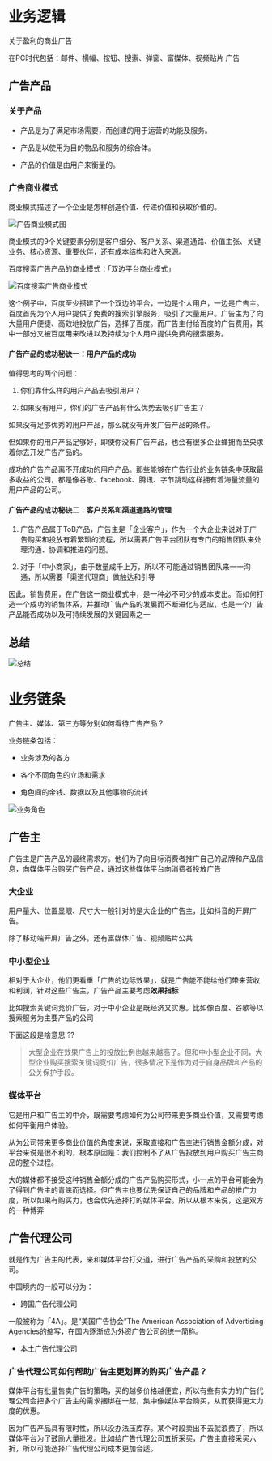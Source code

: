 # 业务逻辑

关于盈利的商业广告

在PC时代包括：邮件、横幅、按钮、搜索、弹窗、富媒体、视频贴片 广告

## 广告产品

### 关于产品

- 产品是为了满足市场需要，而创建的用于运营的功能及服务。

- 产品是以使用为目的物品和服务的综合体。

- 产品的价值是由用户来衡量的。

### 广告商业模式

商业模式描述了一个企业是怎样创造价值、传递价值和获取价值的。

![广告商业模式图](./imgs/广告商业模式图.webp)

商业模式的9个关键要素分别是客户细分、客户关系、渠道通路、价值主张、关键业务、核心资源、重要伙伴，还有成本结构和收入来源。

百度搜索广告产品的商业模式：「双边平台商业模式」

![百度搜索广告商业模式](./imgs/百度搜索广告产品.webp)

这个例子中，百度至少搭建了一个双边的平台，一边是个人用户，一边是广告主。百度首先为个人用户提供了免费的搜索引擎服务，吸引了大量用户。广告主为了向大量用户便捷、高效地投放广告，选择了百度。而广告主付给百度的广告费用，其中一部分又被百度用来改进以及持续为个人用户提供免费的搜索服务。

#### 广告产品的成功秘诀一：用户产品的成功

值得思考的两个问题：

1. 你们靠什么样的用户产品去吸引用户？

2. 如果没有用户，你们的广告产品有什么优势去吸引广告主？

如果没有足够优秀的用户产品，那么就没有开发广告产品的条件。

但如果你的用户产品足够好，即使你没有广告产品，也会有很多企业蜂拥而至央求着你去开发广告产品的。

成功的广告产品离不开成功的用户产品。那些能够在广告行业的业务链条中获取最多收益的公司，都是像谷歌、facebook、腾讯、字节跳动这样拥有着海量流量的用户产品的公司。

#### 广告产品的成功秘诀二：客户关系和渠道通路的管理

1. 广告产品属于ToB产品，广告主是「企业客户」，作为一个大企业来说对于广告购买和投放有着繁琐的流程，所以需要广告平台团队有专门的销售团队来处理沟通、协调和推进的问题。

2. 对于「中小商家」，由于数量成千上万，所以不可能通过销售团队来一一沟通，所以需要「渠道代理商」做触达和引导

因此，销售费用，在广告这一商业模式中，是一种必不可少的成本支出。而如何打造一个成功的销售体系，并推动广告产品的发展而不断进化与适应，也是一个广告产品能否成功以及可持续发展的关键因素之一

## 总结

![总结](./imgs/业务逻辑-总结.webp)


# 业务链条

广告主、媒体、第三方等分别如何看待广告产品？

业务链条包括：

- 业务涉及的各方

- 各个不同角色的立场和需求

- 角色间的金钱、数据以及其他事物的流转

![业务角色](./imgs/业务角色.webp)

## 广告主

广告主是广告产品的最终需求方。他们为了向目标消费者推广自己的品牌和产品信息，向媒体平台购买广告产品，通过这些媒体平台向消费者投放广告

### 大企业

用户量大、位置显眼、尺寸大一般针对的是大企业的广告主，比如抖音的开屏广告。

除了移动端开屏广告之外，还有富媒体广告、视频贴片公共

### 中小型企业

相对于大企业，他们更看重「广告的边际效果」，就是广告能不能给他们带来营收和利润，针对这些广告主，广告产品主要考虑**效果指标**

比如搜索关键词竞价广告，对于中小企业是既经济又实惠。比如像百度、谷歌等以搜索服务为主要产品的公司

下面这段是啥意思 ??
> 大型企业在效果广告上的投放比例也越来越高了。但和中小型企业不同，大型企业购买搜索关键词竞价广告，很多情况下是作为对于自身品牌和产品的公关保护手段。

### 媒体平台

它是用户和广告主的中介，既需要考虑如何为公司带来更多商业价值，又需要考虑如何平衡用户体验。

从为公司带来更多商业价值的角度来说，采取直接和广告主进行销售金额分成，对平台来说是很不利的，根本原因是：我们控制不了从广告投放到用户购买广告主商品的整个过程。

大的媒体都不接受这种销售金额分成的广告产品购买形式，小一点的平台可能会为了得到广告主的青睐而选择。但广告主也要优先保证自己的品牌和产品的推广力度，所以如果有购买力，也会优先选择打的媒体平台。所以从根本来说，这是双方的一种博弈

## 广告代理公司

就是作为广告主的代表，来和媒体平台打交道，进行广告产品的采购和投放的公司。

中国境内的一般可以分为：

- 跨国广告代理公司

一般被称为「4A」。是“美国广告协会”The American Association of Advertising Agencies的缩写，在国内逐渐成为外资广告公司的统一简称。

- 本土广告代理公司

### 广告代理公司如何帮助广告主更划算的购买广告产品？

媒体平台有批量售卖广告的策略，买的越多价格越便宜，所以有些有实力的广告代理公司会把多个广告主的需求捆绑在一起，集中像媒体平台购买，从而获得更大力度的优惠。

因为广告产品具有限时性，所以没办法压库存。某个时段卖出不去就浪费了，所以媒体平台为了鼓励大量批发。比如给广告代理公司五折采买，广告主直接采买六折，所以可能选择广告代理公司成本更加合适。

